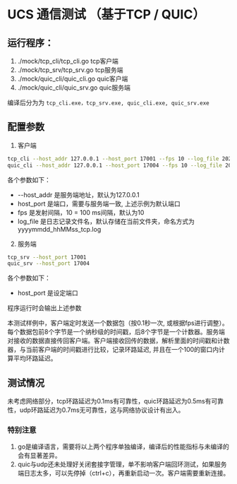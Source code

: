 # UCS 通信测试 （基于TCP / QUIC）

## 运行程序：
1. ./mock/tcp_cli/tcp_cli.go tcp客户端
2. ./mock/tcp_srv/tcp_srv.go tcp服务端
3. ./mock/quic_cli/quic_cli.go quic客户端
4. ./mock/quic_cli/quic_srv.go quic服务端

编译后分为为 ```tcp_cli.exe，tcp_srv.exe, quic_cli.exe, quic_srv.exe```

## 配置参数

1. 客户端

``` bash
tcp_cli --host_addr 127.0.0.1 --host_port 17001 --fps 10 --log_file 202506t15_230000_tcp.log
quic_cli --host_addr 127.0.0.1 --host_port 17004 --fps 10 --log_file 202506t15_230000_quic.log
```
各个参数如下：
- --host_addr 是服务端地址，默认为127.0.0.1
- host_port 是端口，需要与服务端一致, 上述示例为默认端口
- fps 是发射间隔，10 = 100 ms间隔，默认为10
- log_file 是日志记录文件名，默认存储在当前文件夹，命名方式为yyyymmdd_hhMMss_tcp.log

2. 服务端

``` bash
tcp_srv --host_port 17001 
quic_srv --host_port 17004
```
各个参数如下：
- host_port 是设定端口

程序运行时会输出上述参数

本测试样例中，客户端定时发送一个数据包（按0.1秒一次, 或根据fps进行调整）。 每个数据包前8个字节是一个纳秒级的时间戳，后8个字节是一个计数器。服务端对接收的数据直接传回客户端。客户端接收回传的数据，解析里面的时间戳和计数器，与当前客户端的时间戳进行比较，记录环路延迟, 并且在一个100的窗口内计算平均环路延迟。

## 测试情况

未考虑网络部分，tcp环路延迟为0.1ms有可靠性，quic环路延迟为0.5ms有可靠性，udp环路延迟为0.7ms无可靠性，这与网络协议设计有出入。

### 特别注意
1. go是编译语言，需要将以上两个程序单独编译，编译后的性能指标与未编译的会有显著差异。
2. quic与udp还未处理好关闭套接字管理，单不影响客户端回环测试，如果服务端日志太多，可以先停掉（ctrl+c），再重新启动一次。客户端需要重新连接。
